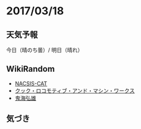 # 2017/03/18

## 天気予報

今日（晴のち曇）/ 明日（晴れ）

## WikiRandom

* [NACSIS-CAT](https://ja.wikipedia.org/wiki/NACSIS-CAT)
* [クック・ロコモティブ・アンド・マシン・ワークス](https://ja.wikipedia.org/wiki/%E3%82%AF%E3%83%83%E3%82%AF%E3%83%BB%E3%83%AD%E3%82%B3%E3%83%A2%E3%83%86%E3%82%A3%E3%83%96%E3%83%BB%E3%82%A2%E3%83%B3%E3%83%89%E3%83%BB%E3%83%9E%E3%82%B7%E3%83%B3%E3%83%BB%E3%83%AF%E3%83%BC%E3%82%AF%E3%82%B9)
* [鬼海弘雄](https://ja.wikipedia.org/wiki/%E9%AC%BC%E6%B5%B7%E5%BC%98%E9%9B%84)

## 気づき

